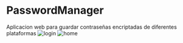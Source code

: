 # PasswordManager
Aplicacion web para guardar contraseñas encriptadas de diferentes plataformas 
![login](https://github.com/Jostiin/PasswordManager/assets/63017264/08b6a9ef-0333-41c5-bf36-6c154c2da21c)
![home](https://github.com/Jostiin/PasswordManager/assets/63017264/11759022-bddd-4ade-bdcb-0c5349880f2a)

